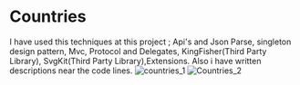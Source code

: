 # Countries
I have used this techniques at this project ; Api's and Json Parse, singleton design pattern, Mvc, Protocol and Delegates, KingFisher(Third Party Library), SvgKit(Third Party Library),Extensions. Also i have written descriptions near the code lines.
![countries_1](https://user-images.githubusercontent.com/93772393/155862472-a563ff7f-2e89-4d2d-bfb2-9f668f75dfd1.gif)
![Countries_2](https://user-images.githubusercontent.com/93772393/155862475-0acf6add-2a46-4240-bd3c-c21b80a7c916.gif)
